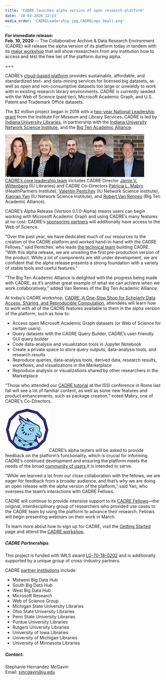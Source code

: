 ```yaml
---
title: 'CADRE launches alpha version of open research platform'
date: '10-02-2020 12:13'
media_order: 'CADRELeadership.jpg,CADRELogo_Small.png'
---
```


**For immediate release:**  
**Feb. 10, 2020** -- The Collaborative Archive & Data Research Environment (CADRE) will release the alpha version of its platform today in tandem with its [major workshop](https://cadre.iu.edu/news-and-events/events/cadre-workshop-iu) that will show researchers from any institution how to access and test the free tier of the platform during alpha.

===

CADRE’s [cloud-based platform](https://cadre.iu.edu/about-cadre) provides sustainable, affordable, and standardized text- and data-mining services for licensed big datasets, as well as open and non-consumptive datasets too large or unwieldy to work with in existing research library environments. CADRE is currently seeded with the Web of Science (paid tier), Microsoft Academic Graph, and U.S. Patent and Trademark Office datasets.

The $2 million project began in 2018 with a [two-year National Leadership grant](https://www.imls.gov/grants/awarded/lg-70-18-0202-18) from the Institute For Museum and Library Services. CADRE is led by[ Indiana University Libraries](https://libraries.indiana.edu/), in partnership with the [Indiana University Network Science Institute](https://iuni.iu.edu/), and the [Big Ten Academic Alliance](https://www.btaa.org/).

![A collection of headshots of the CADRE leadership team.](CADRELeadership.jpg?classes=float-right)[CADRE’s core leadership team](https://cadre.iu.edu/about-cadre/the-team) includes CADRE Director [Jamie V. Wittenberg](https://libraries.indiana.edu/jamie-wittenberg) (IU Libraries) and CADRE Co-Directors [Patricia L. Mabry](https://www.healthpartners.com/institute/about/bios/patricia-l-mabry-phd/) (HealthPartners Institute), [Valentin Pentchev](https://iuni.iu.edu/about/people/person/valentin-pentchev) (IU Network Science Institute), [Xiaoran Yan](https://iuni.iu.edu/about/people/person/xiaoran-yan) (IU Network Science Institute), and [Robert Van Rennes](https://www.btaa.org/about/staff-directory) (Big Ten Academic Alliance).

CADRE’s Alpha Release (Version 0.1.0-Alpha) means users can begin working with Microsoft Academic Graph and using CADRE’s many features at no cost. CADRE’s [sponsoring partners](https://cadre.iu.edu/work-with-us) will additionally have access to the Web of Science.

“Over the past year, we have dedicated much of our resources to the creation of the CADRE platform and worked hand-in-hand with the CADRE Fellows,” said Pentchev, who leads [the technical team](https://cadre.iu.edu/about-cadre/the-team) building CADRE. “With this alpha release, we are unveiling the first pre-production version of the product. While a lot of components are still under development, we are confident that the alpha release presents a strong foundation with a variety of stable tools and useful features.”

“The Big Ten Academic Alliance is delighted with the progress being made with CADRE, as it’s another great example of what we can achieve when we work collaboratively,” added Van Rennes of the Big Ten Academic Alliance.

At today’s CADRE workshop, [CADRE: A One-Stop Shop for Scholarly Data Access, Sharing, and Reproducible Computation](https://cadre.iu.edu/news-and-events/events/cadre-workshop-iu), attendees will learn how to work with all of the CADRE features available to them in the alpha version of the platform, such as how to:

* Access open Microsoft Academic Graph datasets (or Web of Science for certain users)
* Query datasets with the CADRE Query Builder, CADRE’s user-friendly GUI query builder
* Code data-analysis and visualization tools in Jupyter Notebook
* Create a private space to store query outputs, data-analysis tools, and research results 
* Reproduce queries, data-analysis tools, derived data, research results, workflows, and visualizations in the Marketplace
* Reproduce analysis or visualizations shared by other researchers in the Marketplace

“Those who attended our [CADRE tutorial](https://cadre.iu.edu/news-and-events/events/rome) at the ISSI conference in Rome last fall will see a lot of familiar content, as well as some new features and product enhancements, such as package creation,“ noted Mabry, one of CADRE’s Co-Directors.

![The CADRE logo: A blue owl. Illustration.](CADRELogo_Small.png?classes=float-left)CADRE’s alpha testers will be asked to provide feedback on the platform’s functionality, which is crucial for informing CADRE’s continued development and ensuring the platform meets the needs of the broad [community of users ](https://cadre.iu.edu/news-and-events/blog/community-the-first-of-five-pillars-supporting-our-mission) it is intended to serve.

“While we learned a lot from our close collaboration with the fellows, we are eager for feedback from a broader audience, and that’s why we are doing an open release with the alpha version of the platform,” said Yan, who oversees the team’s interactions with CADRE Fellows.

CADRE will continue to provide intensive support to its [CADRE Fellows](https://cadre.iu.edu/news-and-events/news/meet-cadres-first-class-of-fellows)—the original, interdisciplinary group of researchers who provided use cases to the CADRE team by using the platform to advance their research. Fellows will begin presenting webinars on their work in March.

To learn more about how to sign up for CADRE, visit the [Getting Started](https://cadre.iu.edu/about-cadre/get-started) page and attend the [CADRE workshop](https://cadre.iu.edu/news-and-events/events/cadre-workshop-iu).

##### CADRE Partnerships
This project is funded with IMLS award [LG-70-18-0202](https://www.imls.gov/grants/awarded/lg-70-18-0202-18) and is additionally supported by a unique group of cross-industry partners. 

CADRE [partner institutions](https://cadre.iu.edu/work-with-us) include: 
* Midwest Big Data Hub
* South Big Data Hub
* West Big Data Hub
* Microsoft Research
* Web of Science Group
* Michigan State University Libraries
* Ohio State University Libraries
* Penn State University Libraries
* Purdue University Libraries
* Rutgers University Libraries
* University of Iowa Libraries
* University of Michigan Libraries
* University of Minnesota Libraries

##### Contact:
Stephanie Hernandez McGavin  
Email: smcgavin@iu.edu